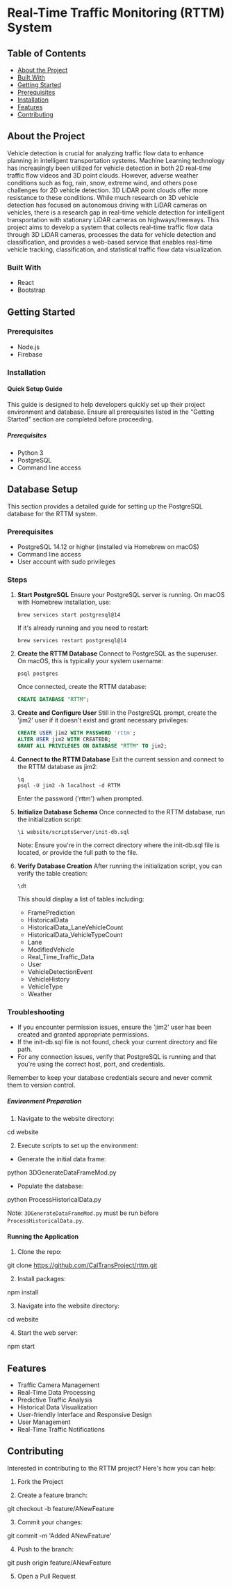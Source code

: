 # Real-Time Traffic Monitoring (RTTM) System

## Table of Contents

- [About the Project](#about-the-project)
- [Built With](#built-with)
- [Getting Started](#getting-started)
- [Prerequisites](#prerequisites)
- [Installation](#installation)
- [Features](#features)
- [Contributing](#contributing)

## About the Project

Vehicle detection is crucial for analyzing traffic flow data to enhance planning in intelligent transportation systems. Machine Learning technology has increasingly been utilized for vehicle detection in both 2D real-time traffic flow videos and 3D point clouds. However, adverse weather conditions such as fog, rain, snow, extreme wind, and others pose challenges for 2D vehicle detection. 3D LiDAR point clouds offer more resistance to these conditions. While much research on 3D vehicle detection has focused on autonomous driving with LiDAR cameras on vehicles, there is a research gap in real-time vehicle detection for intelligent transportation with stationary LiDAR cameras on highways/freeways. This project aims to develop a system that collects real-time traffic flow data through 3D LiDAR cameras, processes the data for vehicle detection and classification, and provides a web-based service that enables real-time vehicle tracking, classification, and statistical traffic flow data visualization.

### Built With

- React
- Bootstrap

## Getting Started

### Prerequisites

- Node.js
- Firebase

### Installation

#### Quick Setup Guide

This guide is designed to help developers quickly set up their project environment and database. Ensure all prerequisites listed in the "Getting Started" section are completed before proceeding.

##### Prerequisites

- Python 3
- PostgreSQL
- Command line access

## Database Setup

This section provides a detailed guide for setting up the PostgreSQL database for the RTTM system.

### Prerequisites
- PostgreSQL 14.12 or higher (installed via Homebrew on macOS)
- Command line access
- User account with sudo privileges

### Steps

1. **Start PostgreSQL**
   Ensure your PostgreSQL server is running. On macOS with Homebrew installation, use:
   ```
   brew services start postgresql@14
   ```
   If it's already running and you need to restart:
   ```
   brew services restart postgresql@14
   ```

2. **Create the RTTM Database**
   Connect to PostgreSQL as the superuser. On macOS, this is typically your system username:
   ```
   psql postgres
   ```
   
   Once connected, create the RTTM database:
   ```sql
   CREATE DATABASE "RTTM";
   ```

3. **Create and Configure User**
   Still in the PostgreSQL prompt, create the 'jim2' user if it doesn't exist and grant necessary privileges:
   ```sql
   CREATE USER jim2 WITH PASSWORD 'rttm';
   ALTER USER jim2 WITH CREATEDB;
   GRANT ALL PRIVILEGES ON DATABASE "RTTM" TO jim2;
   ```

4. **Connect to the RTTM Database**
   Exit the current session and connect to the RTTM database as jim2:
   ```
   \q
   psql -U jim2 -h localhost -d RTTM
   ```
   Enter the password ('rttm') when prompted.

5. **Initialize Database Schema**
   Once connected to the RTTM database, run the initialization script:
   ```
   \i website/scriptsServer/init-db.sql
   ```
   Note: Ensure you're in the correct directory where the init-db.sql file is located, or provide the full path to the file.

6. **Verify Database Creation**
   After running the initialization script, you can verify the table creation:
   ```
   \dt
   ```
   This should display a list of tables including:
   - FramePrediction
   - HistoricalData
   - HistoricalData_LaneVehicleCount
   - HistoricalData_VehicleTypeCount
   - Lane
   - ModifiedVehicle
   - Real_Time_Traffic_Data
   - User
   - VehicleDetectionEvent
   - VehicleHistory
   - VehicleType
   - Weather

### Troubleshooting

- If you encounter permission issues, ensure the 'jim2' user has been created and granted appropriate permissions.
- If the init-db.sql file is not found, check your current directory and file path.
- For any connection issues, verify that PostgreSQL is running and that you're using the correct host, port, and credentials.

Remember to keep your database credentials secure and never commit them to version control.

##### Environment Preparation

1. Navigate to the website directory:

cd website

2. Execute scripts to set up the environment:

- Generate the initial data frame:

python 3DGenerateDataFrameMod.py

- Populate the database:

python ProcessHistoricalData.py

Note: `3DGenerateDataFrameMod.py` must be run before `ProcessHistoricalData.py`.

#### Running the Application

1. Clone the repo:

git clone https://github.com/CalTransProject/rttm.git

2. Install packages:

npm install

3. Navigate into the website directory:

cd website

4. Start the web server:

npm start

## Features

- Traffic Camera Management
- Real-Time Data Processing
- Predictive Traffic Analysis
- Historical Data Visualization
- User-friendly Interface and Responsive Design
- User Management
- Real-Time Traffic Notifications

## Contributing

Interested in contributing to the RTTM project? Here's how you can help:

1. Fork the Project

2. Create a feature branch:

git checkout -b feature/ANewFeature

3. Commit your changes:

git commit -m 'Added ANewFeature'

4. Push to the branch:

git push origin feature/ANewFeature

5. Open a Pull Request